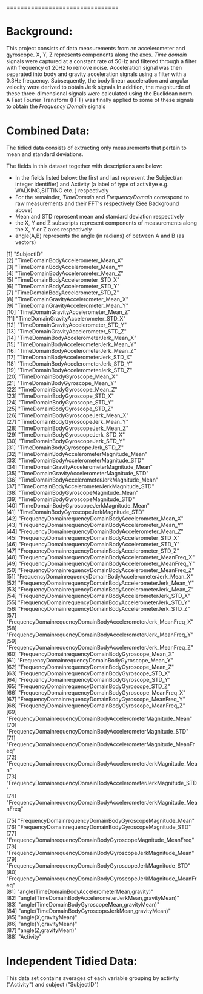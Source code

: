================================

 Background:
================================

This project consists of data measurements from an accelerometer and gyroscope. X, Y, Z represents components along the axes. *Time domain* signals were captured at a constant rate of 50Hz and filtered through a filter with frequency of 20Hz to remove noise.
Acceleration signal was then separated into body and gravity acceleration signals using a filter with a 0.3Hz frequency. Subsequently, the body linear acceleration and angular velocity were derived to obtain Jerk signals.In addition, the magniturde of these three-dimensional signals were calculated using the Euclidean norm. A Fast Fourier Transform (FFT) was finally applied to some of these signals to obtain the *Frequency Domain* signals

 Combined Data:
================================

The tidied data consists of extracting only measurements that pertain to mean and standard deviations.

The fields in this dataset together with descriptions are below:

 - In the fields listed below: the first and last represent the Subject(an integer identifier) and Activity (a label of type of activitye e.g. WALKING,SITTING etc. ) respectively
 - For the remainder, *TimeDomain* and *FrequencyDomain* correspond to raw measurements and their FFT's respectively (See Background above)
 - Mean and STD represent mean and standard deviation respectively
 - the X, Y and Z subscripts represent components of measurements along the X, Y or Z axes respectively
 - angle(A,B) represents the angle (in radians) of between A and B (as vectors)

 [1] "SubjectID"                                                             
 [2] "TimeDomainBodyAccelerometer_Mean_X"                                  
 [3] "TimeDomainBodyAccelerometer_Mean_Y"                                  
 [4] "TimeDomainBodyAccelerometer_Mean_Z"                                  
 [5] "TimeDomainBodyAccelerometer_STD_X"                                   
 [6] "TimeDomainBodyAccelerometer_STD_Y"                                   
 [7] "TimeDomainBodyAccelerometer_STD_Z"                                   
 [8] "TimeDomainGravityAccelerometer_Mean_X"                               
 [9] "TimeDomainGravityAccelerometer_Mean_Y"                               
[10] "TimeDomainGravityAccelerometer_Mean_Z"                               
[11] "TimeDomainGravityAccelerometer_STD_X"                                
[12] "TimeDomainGravityAccelerometer_STD_Y"                                
[13] "TimeDomainGravityAccelerometer_STD_Z"                                
[14] "TimeDomainBodyAccelerometerJerk_Mean_X"                              
[15] "TimeDomainBodyAccelerometerJerk_Mean_Y"                              
[16] "TimeDomainBodyAccelerometerJerk_Mean_Z"                              
[17] "TimeDomainBodyAccelerometerJerk_STD_X"                               
[18] "TimeDomainBodyAccelerometerJerk_STD_Y"                               
[19] "TimeDomainBodyAccelerometerJerk_STD_Z"                               
[20] "TimeDomainBodyGyroscope_Mean_X"                                      
[21] "TimeDomainBodyGyroscope_Mean_Y"                                      
[22] "TimeDomainBodyGyroscope_Mean_Z"                                      
[23] "TimeDomainBodyGyroscope_STD_X"                                       
[24] "TimeDomainBodyGyroscope_STD_Y"                                       
[25] "TimeDomainBodyGyroscope_STD_Z"                                       
[26] "TimeDomainBodyGyroscopeJerk_Mean_X"                                  
[27] "TimeDomainBodyGyroscopeJerk_Mean_Y"                                  
[28] "TimeDomainBodyGyroscopeJerk_Mean_Z"                                  
[29] "TimeDomainBodyGyroscopeJerk_STD_X"                                   
[30] "TimeDomainBodyGyroscopeJerk_STD_Y"                                   
[31] "TimeDomainBodyGyroscopeJerk_STD_Z"                                   
[32] "TimeDomainBodyAccelerometerMagnitude_Mean"                           
[33] "TimeDomainBodyAccelerometerMagnitude_STD"                            
[34] "TimeDomainGravityAccelerometerMagnitude_Mean"                        
[35] "TimeDomainGravityAccelerometerMagnitude_STD"                         
[36] "TimeDomainBodyAccelerometerJerkMagnitude_Mean"                       
[37] "TimeDomainBodyAccelerometerJerkMagnitude_STD"                        
[38] "TimeDomainBodyGyroscopeMagnitude_Mean"                               
[39] "TimeDomainBodyGyroscopeMagnitude_STD"                                
[40] "TimeDomainBodyGyroscopeJerkMagnitude_Mean"                           
[41] "TimeDomainBodyGyroscopeJerkMagnitude_STD"                            
[42] "FrequencyDomainrequencyDomainBodyAccelerometer_Mean_X"               
[43] "FrequencyDomainrequencyDomainBodyAccelerometer_Mean_Y"               
[44] "FrequencyDomainrequencyDomainBodyAccelerometer_Mean_Z"               
[45] "FrequencyDomainrequencyDomainBodyAccelerometer_STD_X"                
[46] "FrequencyDomainrequencyDomainBodyAccelerometer_STD_Y"                
[47] "FrequencyDomainrequencyDomainBodyAccelerometer_STD_Z"                
[48] "FrequencyDomainrequencyDomainBodyAccelerometer_MeanFreq_X"           
[49] "FrequencyDomainrequencyDomainBodyAccelerometer_MeanFreq_Y"           
[50] "FrequencyDomainrequencyDomainBodyAccelerometer_MeanFreq_Z"           
[51] "FrequencyDomainrequencyDomainBodyAccelerometerJerk_Mean_X"           
[52] "FrequencyDomainrequencyDomainBodyAccelerometerJerk_Mean_Y"           
[53] "FrequencyDomainrequencyDomainBodyAccelerometerJerk_Mean_Z"           
[54] "FrequencyDomainrequencyDomainBodyAccelerometerJerk_STD_X"            
[55] "FrequencyDomainrequencyDomainBodyAccelerometerJerk_STD_Y"            
[56] "FrequencyDomainrequencyDomainBodyAccelerometerJerk_STD_Z"            
[57] "FrequencyDomainrequencyDomainBodyAccelerometerJerk_MeanFreq_X"       
[58] "FrequencyDomainrequencyDomainBodyAccelerometerJerk_MeanFreq_Y"       
[59] "FrequencyDomainrequencyDomainBodyAccelerometerJerk_MeanFreq_Z"       
[60] "FrequencyDomainrequencyDomainBodyGyroscope_Mean_X"                   
[61] "FrequencyDomainrequencyDomainBodyGyroscope_Mean_Y"                   
[62] "FrequencyDomainrequencyDomainBodyGyroscope_Mean_Z"                   
[63] "FrequencyDomainrequencyDomainBodyGyroscope_STD_X"                    
[64] "FrequencyDomainrequencyDomainBodyGyroscope_STD_Y"                    
[65] "FrequencyDomainrequencyDomainBodyGyroscope_STD_Z"                    
[66] "FrequencyDomainrequencyDomainBodyGyroscope_MeanFreq_X"               
[67] "FrequencyDomainrequencyDomainBodyGyroscope_MeanFreq_Y"               
[68] "FrequencyDomainrequencyDomainBodyGyroscope_MeanFreq_Z"               
[69] "FrequencyDomainrequencyDomainBodyAccelerometerMagnitude_Mean"        
[70] "FrequencyDomainrequencyDomainBodyAccelerometerMagnitude_STD"         
[71] "FrequencyDomainrequencyDomainBodyAccelerometerMagnitude_MeanFreq"    
[72] "FrequencyDomainrequencyDomainBodyAccelerometerJerkMagnitude_Mean"    
[73] "FrequencyDomainrequencyDomainBodyAccelerometerJerkMagnitude_STD"     
[74] "FrequencyDomainrequencyDomainBodyAccelerometerJerkMagnitude_MeanFreq"

[75] "FrequencyDomainrequencyDomainBodyGyroscopeMagnitude_Mean"            
[76] "FrequencyDomainrequencyDomainBodyGyroscopeMagnitude_STD"             
[77] "FrequencyDomainrequencyDomainBodyGyroscopeMagnitude_MeanFreq"        
[78] "FrequencyDomainrequencyDomainBodyGyroscopeJerkMagnitude_Mean"        
[79] "FrequencyDomainrequencyDomainBodyGyroscopeJerkMagnitude_STD"         
[80] "FrequencyDomainrequencyDomainBodyGyroscopeJerkMagnitude_MeanFreq"    
[81] "angle(TimeDomainBodyAccelerometerMean,gravity)"                        
[82] "angle(TimeDomainBodyAccelerometerJerkMean,gravityMean)"               
[83] "angle(TimeDomainBodyGyroscopeMean,gravityMean)"                        
[84] "angle(TimeDomainBodyGyroscopeJerkMean,gravityMean)"                    
[85] "angle(X,gravityMean)"                                                  
[86] "angle(Y,gravityMean)"                                                  
[87] "angle(Z,gravityMean)"                                                  
[88] "Activity"             

Independent Tidied Data:
================================

This data set contains averages of each variable grouping by activity ("Activity") and subject ("SubjectID")